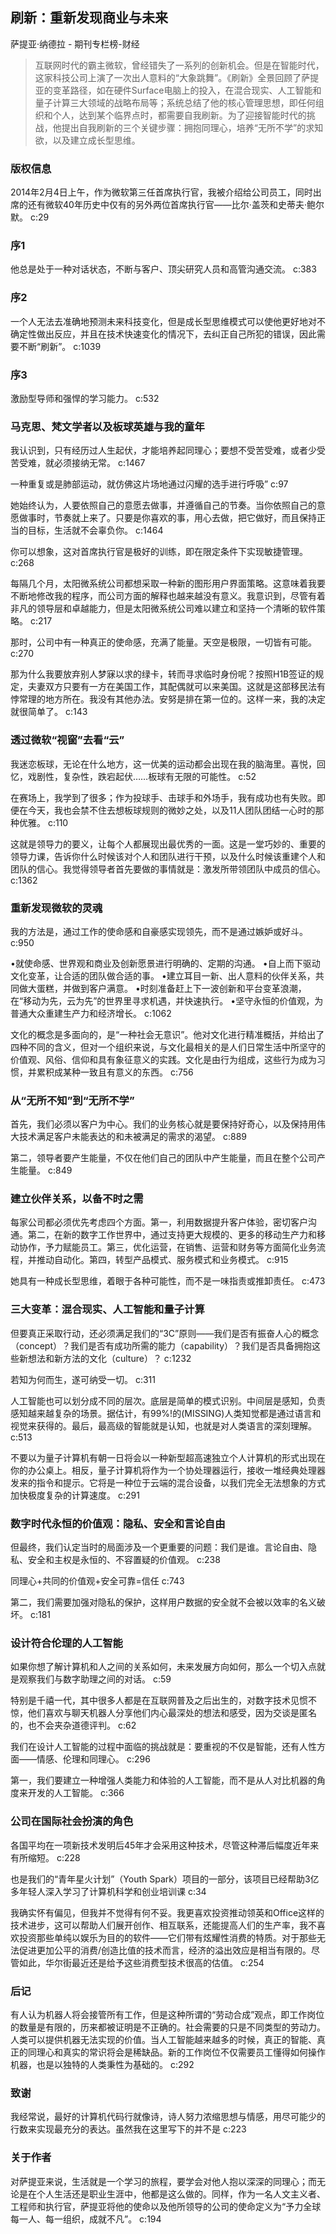 ## 刷新：重新发现商业与未来

萨提亚·纳德拉  -  期刊专栏榜-财经

> 互联网时代的霸主微软，曾经错失了一系列的创新机会。但是在智能时代，这家科技公司上演了一次出人意料的“大象跳舞”。《刷新》全景回顾了萨提亚的变革路径，如在硬件Surface电脑上的投入，在混合现实、人工智能和量子计算三大领域的战略布局等；系统总结了他的核心管理思想，即任何组织和个人，达到某个临界点时，都需要自我刷新。为了迎接智能时代的挑战，他提出自我刷新的三个关键步骤：拥抱同理心，培养“无所不学”的求知欲，以及建立成长型思维。


### 版权信息

2014年2月4日上午，作为微软第三任首席执行官，我被介绍给公司员工，同时出席的还有微软40年历史中仅有的另外两位首席执行官——比尔·盖茨和史蒂夫·鲍尔默。 c:29

### 序1

他总是处于一种对话状态，不断与客户、顶尖研究人员和高管沟通交流。 c:383

### 序2

一个人无法去准确地预测未来科技变化，但是成长型思维模式可以使他更好地对不确定性做出反应，并且在技术快速变化的情况下，去纠正自己所犯的错误，因此需要不断“刷新”。 c:1039

### 序3

激励型导师和强悍的学习能力。 c:532

### 马克思、梵文学者以及板球英雄与我的童年

我认识到，只有经历过人生起伏，才能培养起同理心；要想不受苦受难，或者少受苦受难，就必须接纳无常。 c:1467

一种重复或是肺部运动，就仿佛这片场地通过闪耀的选手进行呼吸” c:97

她始终认为，人要依照自己的意愿去做事，并遵循自己的节奏。当你依照自己的意愿做事时，节奏就上来了。只要是你喜欢的事，用心去做，把它做好，而且保持正当的目标，生活就不会辜负你。 c:1464

你可以想象，这对首席执行官是极好的训练，即在限定条件下实现敏捷管理。 c:268

每隔几个月，太阳微系统公司都想采取一种新的图形用户界面策略。这意味着我要不断地修改我的程序，而公司方面的解释也越来越没有意义。我意识到，尽管有着非凡的领导层和卓越能力，但是太阳微系统公司难以建立和坚持一个清晰的软件策略。 c:217

那时，公司中有一种真正的使命感，充满了能量。天空是极限，一切皆有可能。 c:270

那为什么我要放弃别人梦寐以求的绿卡，转而寻求临时身份呢？按照H1B签证的规定，夫妻双方只要有一方在美国工作，其配偶就可以来美国。这就是这部移民法有悖常理的地方所在。我没有其他办法。安努是排在第一位的。这样一来，我的决定就很简单了。 c:143

### 透过微软“视窗”去看“云”

我迷恋板球，无论在什么地方，这一优美的运动都会出现在我的脑海里。喜悦，回忆，戏剧性，复杂性，跌宕起伏……板球有无限的可能性。
 c:52

在赛场上，我学到了很多；作为投球手、击球手和外场手，我有成功也有失败。即便在今天，我也会禁不住去想板球规则的微妙之处，以及11人团队团结一心时的那种优雅。 c:110

这就是领导力的要义，让每个人都展现出最优秀的一面。这是一堂巧妙的、重要的领导力课，告诉你什么时候该对个人和团队进行干预，以及什么时候该重建个人和团队的信心。我觉得领导者首先要做的事情就是：激发所带领团队中成员的信心。 c:1362

### 重新发现微软的灵魂

我的方法是，通过工作的使命感和自豪感实现领先，而不是通过嫉妒或好斗。 c:950

•就使命感、世界观和商业及创新愿景进行明确的、定期的沟通。
•自上而下驱动文化变革，让合适的团队做合适的事。
•建立耳目一新、出人意料的伙伴关系，共同做大蛋糕，并做到客户满意。
•时刻准备赶上下一波创新和平台变革浪潮，在“移动为先，云为先”的世界里寻求机遇，并快速执行。
•坚守永恒的价值观，为普通大众重建生产力和经济增长。 c:1062

文化的概念是多面向的，是“一种社会无意识”。他对文化进行精准概括，并给出了四种不同的含义，但对一个组织来说，与文化最相关的是人们日常生活中所坚守的价值观、风俗、信仰和具有象征意义的实践。文化是由行为组成，这些行为成为习惯，并累积成某种一致且有意义的东西。 c:756

### 从“无所不知”到“无所不学”

首先，我们必须以客户为中心。我们的业务核心就是要保持好奇心，以及保持用伟大技术满足客户未能表达的和未被满足的需求的渴望。 c:889

第二，领导者要产生能量，不仅在他们自己的团队中产生能量，而且在整个公司产生能量。 c:849

### 建立伙伴关系，以备不时之需

每家公司都必须优先考虑四个方面。第一，利用数据提升客户体验，密切客户沟通。第二，在新的数字工作世界中，通过支持更大规模的、更多的移动生产力和移动协作，予力赋能员工。第三，优化运营，在销售、运营和财务等方面简化业务流程，并推动自动化。第四，转型产品模式、服务模式和业务模式。 c:915

她具有一种成长型思维，着眼于各种可能性，而不是一味指责或推卸责任。 c:473

### 三大变革：混合现实、人工智能和量子计算

但要真正采取行动，还必须满足我们的“3C”原则——我们是否有振奋人心的概念（concept）？我们是否有成功所需的能力（capability）？我们是否具备拥抱这些新想法和新方法的文化（culture）？ c:1232

若知为何而生，遂可纳受一切。 c:311

人工智能也可以划分成不同的层次。底层是简单的模式识别。中间层是感知，负责感知越来越复杂的场景。据估计，有99%!的(MISSING)人类知觉都是通过语言和视觉来获得的。最后，最高级的智能就是认知，也就是对人类语言的深刻理解。 c:513

不要以为量子计算机有朝一日将会以一种新型超高速独立个人计算机的形式出现在你的办公桌上。相反，量子计算机将作为一个协处理器运行，接收一堆经典处理器发来的指令和提示。它将是一种位于云端的混合设备，以我们完全无法想象的方式加快极度复杂的计算速度。 c:291

### 数字时代永恒的价值观：隐私、安全和言论自由

但最终，我们认定当时的局面涉及一个更重要的问题：我们是谁。言论自由、隐私、安全和主权是永恒的、不容置疑的价值观。 c:238

同理心+共同的价值观+安全可靠=信任 c:743

第二，我们需要加强对隐私的保护，这样用户数据的安全就不会被以效率的名义破坏。 c:181

### 设计符合伦理的人工智能

如果你想了解计算机和人之间的关系如何，未来发展方向如何，那么一个切入点就是观察我们与数字助理之间的对话。 c:59

特别是千禧一代，其中很多人都是在互联网普及之后出生的，对数字技术见惯不惊，他们喜欢与聊天机器人分享他们内心最深处的想法和感受，因为交谈是匿名的，也不会夹杂道德评判。 c:62

我们在设计人工智能的过程中面临的挑战就是：要重视的不仅是智能，还有人性方面——情感、伦理和同理心。 c:296

第一，我们要建立一种增强人类能力和体验的人工智能，而不是从人对比机器的角度来开发的人工智能。 c:366

### 公司在国际社会扮演的角色

各国平均在一项新技术发明后45年才会采用这种技术，尽管这种滞后幅度近年来有所缩短。 c:228

也是我们的“青年星火计划”（Youth Spark）项目的一部分，该项目已经帮助3亿多年轻人深入学习了计算机科学和创业培训课 c:34

我确实怀有偏见，但我并不觉得有何不妥。我更喜欢投资推动领英和Office这样的技术进步，这可以帮助人们展开创作、相互联系，还能提高人们的生产率，我不喜欢投资那些单纯以娱乐为目的的软件——它们带有炫耀性消费的特质。对于那些无法促进更加公平的消费/创造比值的技术而言，经济的溢出效应是相当有限的。尽管如此，华尔街最近还是给予这些消费型技术很高的估值。 c:254

### 后记

有人认为机器人将会接管所有工作，但是这种所谓的“劳动合成”观点，即工作岗位的数量是有限的，历来都被证明是不正确的。社会需要的只是不同类型的劳动力。人类可以提供机器无法实现的价值。当人工智能越来越多的时候，真正的智能、真正的同理心和真实的常识将会是稀缺品。新的工作岗位不仅需要员工懂得如何操作机器，也是以独特的人类秉性为基础的。 c:292

### 致谢

我经常说，最好的计算机代码行就像诗，诗人努力浓缩思想与情感，用尽可能少的行数来实现最充分的表达。虽然我在这里写下的并不是 c:223

### 关于作者

对萨提亚来说，生活就是一个学习的旅程，要学会对他人抱以深深的同理心；而无论是在个人生活还是职业生涯中，他都是这么做的。同样，作为一名人文主义者、工程师和执行官，萨提亚将他的使命以及他所领导的公司的使命定义为“予力全球每一人、每一组织，成就不凡”。 c:194